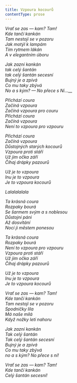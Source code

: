 ```yaml
---
title: Vzpoura kocourů
contentType: prose
---
```


<section>

_Vrať se zas — kam? Tam!  
Kde tančí kankán  
Tam nestojí se v pozoru  
Jak motýl k lampám  
Tím rytmem lákán  
A v elegantním úboru_

_Jak zazní kankán  
tak celý šantán  
tak celý šantán secesní  
Bujný je a zpívá  
Co mu taky zbývá  
No a s kým? — No přece s Ní_…__

_Přichází coura  
Začíná vzpoura  
Začíná vzpoura pro couru  
Přichází coura  
Začíná vzpoura  
Není to vzpoura pro vzpouru_

_Přichází coura  
Začíná vzpoura  
Důstojných starých kocourů  
Vzpoura proti stáří  
Už jim očka září  
Číhaj drápky pazourů_

_Už je to vzpoura  
Inu je to vzpoura  
Je to vzpoura kocourů_

_Lalalalalala_

_Ta krásná coura  
Rozpaky bourá  
Se šarmem svým a s noblesou  
Důstojní páni  
Až dosvítání  
Nocí ji městem ponesou_

_Ta krásná coura  
Rozpaky bourá  
Není to vzpoura pro vzpouru  
Vzpoura proti stáří  
Už jim očka září  
Číhaj drápky pazourů_

_Už je to vzpoura  
Inu je to vzpoura  
Je to vzpoura kocourů_

_Vrať se zas — kam? Tam!  
Kde tančí kankán  
Tam nestojí se v pozoru  
Spodničky lila  
Má naše milá  
Když nožky letí nahoru_

_Jak zazní kankán  
Tak celý šantán  
Tak celý šantán secesní  
Bujný je a zpívá  
Co mu taky zbývá  
no a s kým? No přece s ní!_

_Vrať se zas — kam? Tam!  
Kde tančí kankán  
Celý šantán secesní!_

</section>
